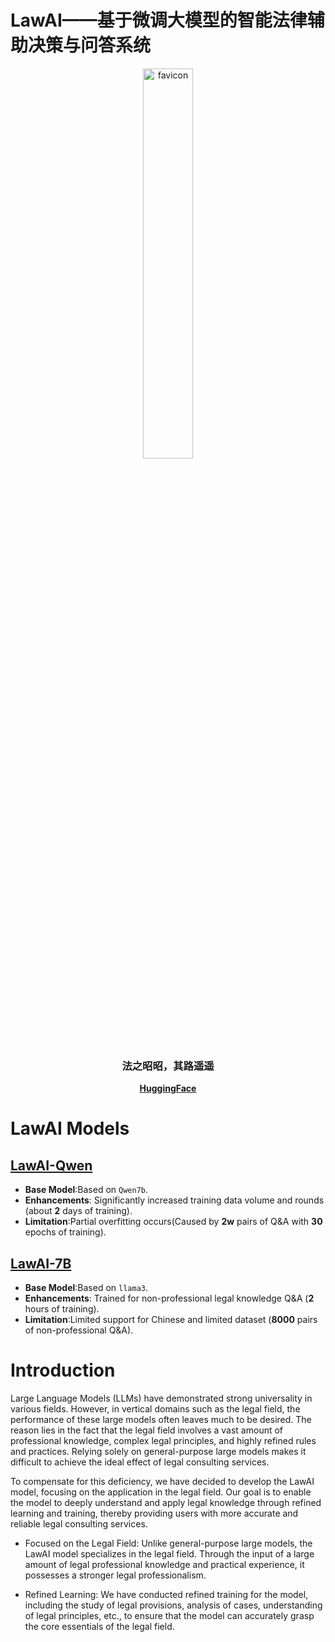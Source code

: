 # LawAI——基于微调大模型的智能法律辅助决策与问答系统

<div align="center">
  <a href="https://github.com/3051617781/LawAI">
    <img width="40%" alt="favicon" src="https://github.com/user-attachments/assets/374b3b6a-a5af-445f-ac18-3b566a6da6be">
  </a>
  <p align="center">
    <h3>法之昭昭，其路遥遥</h3>
    <a href="https://huggingface.co/StarUniver/lawllm-gguf"><strong>HuggingFace</strong></a>
  </p>
</div>

# LawAI Models
## <a href="https://huggingface.co/StarUniver/Qwen-LawLLM">LawAI-Qwen</a>
- **Base Model**:Based on `Qwen7b`.
- **Enhancements**: Significantly increased training data volume and rounds (about **2** days of training).
- **Limitation**:Partial overfitting occurs(Caused by **2w** pairs of Q&A with **30** epochs of training).
## <a href="https://huggingface.co/StarUniver/lawllm-gguf">LawAI-7B</a>
- **Base Model**:Based on `llama3`.
- **Enhancements**: Trained for non-professional legal knowledge Q&A (**2** hours of training).
- **Limitation**:Limited support for Chinese and limited dataset (**8000** pairs of non-professional Q&A).


# Introduction
Large Language Models (LLMs) have demonstrated strong universality in various fields. However, in vertical domains such as the legal field, the performance of these large models often leaves much to be desired. The reason lies in the fact that the legal field involves a vast amount of professional knowledge, complex legal principles, and highly refined rules and practices. Relying solely on general-purpose large models makes it difficult to achieve the ideal effect of legal consulting services.

To compensate for this deficiency, we have decided to develop the LawAI model, focusing on the application in the legal field. Our goal is to enable the model to deeply understand and apply legal knowledge through refined learning and training, thereby providing users with more accurate and reliable legal consulting services.

* Focused on the Legal Field: Unlike general-purpose large models, the LawAI model specializes in the legal field. Through the input of a large amount of legal professional knowledge and practical experience, it possesses a stronger legal professionalism.

* Refined Learning: We have conducted refined training for the model, including the study of legal provisions, analysis of cases, understanding of legal principles, etc., to ensure that the model can accurately grasp the core essentials of the legal field.

